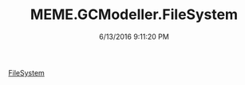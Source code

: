 ﻿---
title: MEME.GCModeller.FileSystem
date: 6/13/2016 9:11:20 PM
---

[FileSystem](T-MEME.GCModeller.FileSystem.FileSystem.html)
